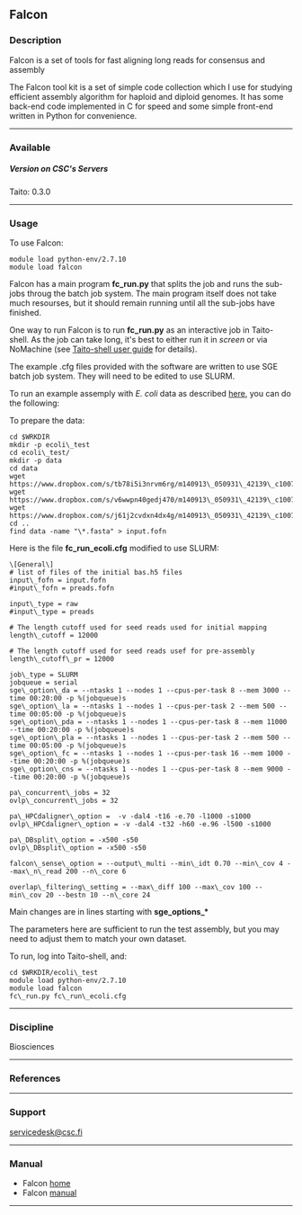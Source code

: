 ## Falcon

### Description

Falcon is a set of tools for fast aligning long reads for consensus and assembly

The Falcon tool kit is a set of simple code collection which I use for studying efficient assembly algorithm for haploid and diploid genomes. It has some back-end code implemented in C for speed and some simple front-end written in Python for convenience.

* * *

### Available

##### Version on CSC's Servers

Taito: 0.3.0

* * *

### Usage

To use Falcon:

    module load python-env/2.7.10
    module load falcon
    

Falcon has a main program **fc\_run.py** that splits the job and runs the sub-jobs throug the batch job system. The main program itself does not take much resourses, but it should remain running until all the sub-jobs have finished.

One way to run Falcon is to run **fc\_run.py** as an interactive job in Taito-shell. As the job can take long, it's best to either run it in _screen_ or via NoMachine (see [Taito-shell user guide](https://research.csc.fi/taito-shell-user-guide) for details).

The example .cfg files provided with the software are written to use SGE batch job system. They will need to be edited to use SLURM.

To run an example assemply with _E. coli_ data as described [here](https://github.com/PacificBiosciences/FALCON/wiki/Setup%3A-Complete-example), you can do the following:

To prepare the data:

    cd $WRKDIR
    mkdir -p ecoli\_test
    cd ecoli\_test/
    mkdir -p data
    cd data
    wget https://www.dropbox.com/s/tb78i5i3nrvm6rg/m140913\_050931\_42139\_c100713652400000001823152404301535\_s1\_p0.1.subreads.fasta
    wget https://www.dropbox.com/s/v6wwpn40gedj470/m140913\_050931\_42139\_c100713652400000001823152404301535\_s1\_p0.2.subreads.fasta
    wget https://www.dropbox.com/s/j61j2cvdxn4dx4g/m140913\_050931\_42139\_c100713652400000001823152404301535\_s1\_p0.3.subreads.fasta
    cd ..
    find data -name "\*.fasta" > input.fofn
    

Here is the file **fc\_run\_ecoli.cfg** modified to use SLURM:

    \[General\]
    # list of files of the initial bas.h5 files
    input\_fofn = input.fofn
    #input\_fofn = preads.fofn
    
    input\_type = raw
    #input\_type = preads
    
    # The length cutoff used for seed reads used for initial mapping
    length\_cutoff = 12000
    
    # The length cutoff used for seed reads usef for pre-assembly
    length\_cutoff\_pr = 12000
    
    job\_type = SLURM
    jobqueue = serial
    sge\_option\_da = --ntasks 1 --nodes 1 --cpus-per-task 8 --mem 3000 --time 00:20:00 -p %(jobqueue)s
    sge\_option\_la = --ntasks 1 --nodes 1 --cpus-per-task 2 --mem 500 --time 00:05:00 -p %(jobqueue)s
    sge\_option\_pda = --ntasks 1 --nodes 1 --cpus-per-task 8 --mem 11000 --time 00:20:00 -p %(jobqueue)s
    sge\_option\_pla = --ntasks 1 --nodes 1 --cpus-per-task 2 --mem 500 --time 00:05:00 -p %(jobqueue)s
    sge\_option\_fc = --ntasks 1 --nodes 1 --cpus-per-task 16 --mem 1000 --time 00:20:00 -p %(jobqueue)s
    sge\_option\_cns = --ntasks 1 --nodes 1 --cpus-per-task 8 --mem 9000 --time 00:20:00 -p %(jobqueue)s
    
    pa\_concurrent\_jobs = 32
    ovlp\_concurrent\_jobs = 32
    
    pa\_HPCdaligner\_option =  -v -dal4 -t16 -e.70 -l1000 -s1000
    ovlp\_HPCdaligner\_option = -v -dal4 -t32 -h60 -e.96 -l500 -s1000
    
    pa\_DBsplit\_option = -x500 -s50
    ovlp\_DBsplit\_option = -x500 -s50
    
    falcon\_sense\_option = --output\_multi --min\_idt 0.70 --min\_cov 4 --max\_n\_read 200 --n\_core 6
    
    overlap\_filtering\_setting = --max\_diff 100 --max\_cov 100 --min\_cov 20 --bestn 10 --n\_core 24
    

Main changes are in lines starting with **sge\_options\_\***

The parameters here are sufficient to run the test assembly, but you may need to adjust them to match your own dataset.

To run, log into Taito-shell, and:

    cd $WRKDIR/ecoli\_test
    module load python-env/2.7.10
    module load falcon
    fc\_run.py fc\_run\_ecoli.cfg
    

* * *

### Discipline

Biosciences  

* * *

### References

* * *

### Support

servicedesk@csc.fi

* * *

### Manual

*   Falcon [home](https://github.com/PacificBiosciences/FALCON/wiki)
*   Falcon [manual](https://github.com/PacificBiosciences/FALCON/wiki/Manual)

* * *